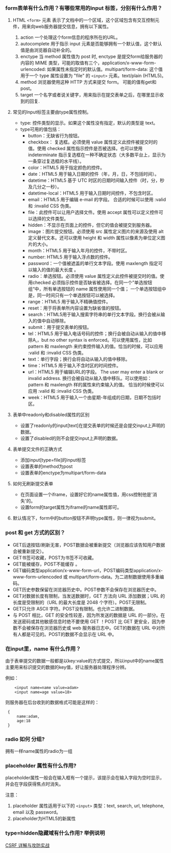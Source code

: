 ### form表单有什么作用？有哪些常用的input 标签，分别有什么作用？
    
   1. HTML `<form>` 元素 表示了文档中的一个区域，这个区域包含有交互控制元件，用来向web服务器提交信息，拥有以下属性。
        1. action 一个处理这个form信息的程序所在的URL。
        2. autocomplete 用于指示 input 元素是否能够拥有一个默认值，这个默认值是由浏览器自动补全的。
        3. enctype 当 method 属性值为 post 时, enctype 是提交form给服务器的内容的 MIME 类型，可能的取值有三个，application/x-www-form-urlencoded: 如果属性未指定时的默认值。multipart/form-data: 这个值用于一个 type 属性设置为 "file" 的 `<input>` 元素。text/plain (HTML5)。
        4. method 浏览器使用这种 HTTP 方式来提交 form。 可能的值有get和post。
        5. target 一个名字或者说关键字，用来指示在提交表单之后，在哪里显示收到的回复.
   2.  常见的Input标签主要由type属性控制。
        - type: 控件类型的显示。如果这个属性没有指定，默认的类型是 text。
        - type可用的值包括：
            - button：无缺省行为按钮。
            - checkbox： 复选框。必须使用 value 属性定义此控件被提交时的值。使用 checked 属性指示控件是否被选择。也可以使用 indeterminate 指示复选框在一种不确定状态（大多数平台上，显示为一条穿过复选框的水平线）。
            - color：HTML5 用于指定颜色的控件。
            - date：HTML5 用于输入日期的控件（年，月，日，不包括时间）。
            - datetime：HTML5 基于 UTC 时区的日期时间输入控件（时，分，秒及几分之一秒）。
            - datetime-local：HTML5 用于输入日期时间控件，不包含时区。
            - email：HTML5 用于编辑 e-mail 的字段。 合适的时候可以使用 :valid 和 :invalid CSS 伪类。
            - file：此控件可以让用户选择文件。使用 accept 属性可以定义控件可以选择的文件类型。
            - hidden：不显示在页面上的控件，但它的值会被提交到服务器。
            - image：图片提交按钮。必须使用 src 属性定义图片的来源及使用 alt 定义替代文本。还可以使用 height 和 width 属性以像素为单位定义图片的大小。
            - month：HTML5 用于输入年月的控件，不带时区。
            - number: HTML5 用于输入浮点数的控件。
            - password：一个值被遮盖的单行文本字段。使用 maxlength 指定可以输入的值的最大长度 。
            - radio：单选按钮。必须使用 value 属性定义此控件被提交时的值。使用checked 必须指示控件是否缺省被选择。在同一个”单选按钮组“中，所有单选按钮的 name 属性使用同一个值； 一个单选按钮组中是，同一时间只有一个单选按钮可以被选择。
            - range：HTML5 用于输入不精确值控件。
            - reset：用于将表单所内容设置为缺省值的按钮。
            - search：HTML5用于输入搜索字符串的单行文本字段。换行会被从输入的值中自动移除。
            - submit：用于提交表单的按钮。
            - tel：HTML5 用于输入电话号码的控件；换行会被自动从输入的值中移除A,，but no other syntax is enforced。可以使用属性，比如 pattern 和 maxlength 来约束控件输入的值。恰当的时候，可以应用 :valid 和 :invalid CSS 伪类。
            - text：单行字段；换行会将自动从输入的值中移除。
            - time：HTML5 用于输入不含时区的时间控件。
            - url：HTML5 用于编辑URL的字段。 The user may enter a blank or invalid address. 换行会被自动从输入值中移队。可以使用如：pattern 和 maxlength 样的属性来约束输入的值。 恰当的时候使可以应用 :valid 和 :invalid CSS 伪类。
            - week：HTML5 用于输入一个由星期-年组成的日期，日期不包括时区。
            
   3. 表单中readonly和disabled属性的区别
        - 设置了readonly的input[text]在提交表单的时候还是会提交input上声明的数据。
        - 设置了disabled的则不会提交input上声明的数据。
   
   4. 表单提交文件的正确方式
      - 添加input[type=file]的input标签
      - 设置表单的method为post
      - 设置表单的enctype为multipart/form-data
      
   5. 如何无刷新提交表单
      - 在页面设置一个iframe，设置好它的name属性值，用css控制他是'消失'的。
      - 设置form的target属性为iframe的name属性即可。
      
   6. 默认情况下，form中的button按钮不声明type属性，则一律视为submit。
   
### post 和 get 方式的区别？

   - GET后退按钮/刷新无害，POST数据会被重新提交（浏览器应该告知用户数据会被重新提交）。
   - GET书签可收藏，POST为书签不可收藏。
   - GET能被缓存，POST不能缓存 。
   - GET编码类型application/x-www-form-url，POST编码类型application/x-www-form-urlencoded 或 multipart/form-data。为二进制数据使用多重编码。
   - GET历史参数保留在浏览器历史中。POST参数不会保存在浏览器历史中。
   - GET对数据长度有限制，当发送数据时，GET 方法向 URL 添加数据；URL 的长度是受限制的（URL 的最大长度是 2048 个字符）。POST无限制。
   - GET只允许 ASCII 字符。POST没有限制。也允许二进制数据。
   - 与 POST 相比，GET 的安全性较差，因为所发送的数据是 URL 的一部分。在发送密码或其他敏感信息时绝不要使用 GET ！POST 比 GET 更安全，因为参数不会被保存在浏览器历史或 web 服务器日志中。GET的数据在 URL 中对所有人都是可见的。POST的数据不会显示在 URL 中。
    
### 在input里，name 有什么作用？
    
   由于表单提交的数据一般都是以key:value的方式提交，所以input中的name属性主要用来标识提交的数据的key值，好让服务器处理程序分辨。
   
   例如：
   ```
       <input name=name value=adam>
       <input name=age value=18>
   ```
   
   则服务器在后台收到的数据格式可能是这样的：
   
   ```
    {
        name:adam,
        age:18
    }
   ```
### radio 如何 分组?

   拥有一样name属性的radio为一组
   
### placeholder 属性有什么作用?
    
   placeholder属性一般会在输入框有一个提示，该提示会在输入字段为空时显示，并会在字段获得焦点时消失。
   
   注意：
   
   1. placeholder 属性适用于以下的 ```<input>``` 类型：text, search, url, telephone, email 以及 password。
   2. placeholder为HTML5的新属性
    
### type=hidden隐藏域有什么作用? 举例说明
    
    

[CSRF 详解与攻防实战](http://www.tuicool.com/articles/Z3eYraY)